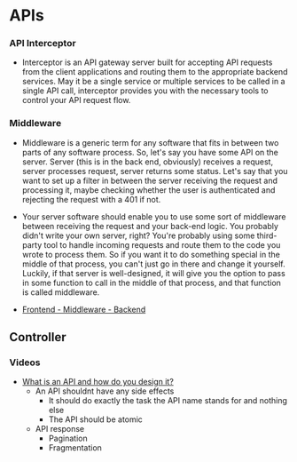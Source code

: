 # APIs

### API Interceptor

- Interceptor is an API gateway server built for accepting API requests from the client applications and routing them to the appropriate backend services. May it be a single service or multiple services to be called in a single API call, interceptor provides you with the necessary tools to control your API request flow.

### Middleware 

- Middleware is a generic term for any software that fits in between two parts of any software process. So, let's say you have some API on the server. Server (this is in the back end, obviously) receives a request, server processes request, server returns some status. Let's say that you want to set up a filter in between the server receiving the request and processing it, maybe checking whether the user is authenticated and rejecting the request with a 401 if not. 
- Your server software should enable you to use some sort of middleware between receiving the request and your back-end logic. You probably didn't write your own server, right? You're probably using some third-party tool to handle incoming requests and route them to the code you wrote to process them. So if you want it to do something special in the middle of that process, you can't just go in there and change it yourself. Luckily, if that server is well-designed, it will give you the option to pass in some function to call in the middle of that process, and that function is called middleware.

- [Frontend - Middleware - Backend](https://www.reddit.com/r/learnwebdev/comments/lwq2go/confused_about_middleware_backend_fullstack/)

## Controller

### Videos

- [What is an API and how do you design it?](https://www.youtube.com/watch?v=_YlYuNMTCc8)
    - An API shouldnt have any side effects 
        - It should do exactly the task the API name stands for and nothing else
        - The API should be atomic
    - API response
        - Pagination
        - Fragmentation